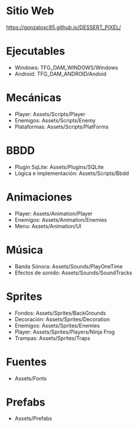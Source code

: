 # Sitio Web
https://gonzalosc95.github.io/DESSERT_PIXEL/

# Ejecutables
* Windows: TFG_DAM_WINDOWS/Windows
* Android: TFG_DAM_ANDROID/Andoid

# Mecánicas
* Player: Assets/Scripts/Player
* Enemigos: Assets/Scripts/Enemy
* Plataformas: Assets/Scripts/PlatForms

# BBDD
* Plugin SqLite: Assets/Plugins/SQLite
* Lógica e implementación: Assets/Scripts/Bbdd

# Animaciones
* Player: Assets/Animation/Player
* Enemigos: Assets/Animation/Enemies
* Menu: Assets/Animation/UI

# Música
* Banda Sónora: Assets/Sounds/PlayOneTime
* Efectos de sonido: Assets/Sounds/SoundTracks

# Sprites
* Fondos: Assets/Sprites/BackGrounds
* Decoración: Assets/Sprites/Decoration
* Enemigos: Assets/Sprites/Enemies
* Player: Assets/Sprites/Players/Ninja Frog
* Trampas: Assets/Sprites/Traps

# Fuentes
* Assets/Fonts

# Prefabs
* Assets/Prefabs



